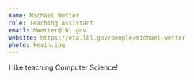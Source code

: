 ```yaml
---
name: Michael Wetter
role: Teaching Assistant
email: MWetter@lbl.gov
website: https://eta.lbl.gov/people/michael-wetter
photo: kevin.jpg
---
```


I like teaching Computer Science!
